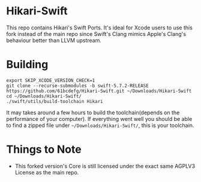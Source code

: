 # Hikari-Swift
This repo contains Hikari's Swift Ports. It's ideal for Xcode users to use this fork instead of the main repo since Swift's Clang mimics Apple's Clang's behaviour better than LLVM upstream.
# Building
```
export SKIP_XCODE_VERSION_CHECK=1
git clone --recurse-submodules -b swift-5.7.2-RELEASE https://github.com/61bcdefg/Hikari-Swift.git ~/Downloads/Hikari-Swift
cd ~/Downloads/Hikari-Swift/
./swift/utils/build-toolchain Hikari
```
It may takes around a few hours to build the toolchain(depends on the performance of your computer). If everything went well you should be able to find a zipped file under ``~/Downloads/Hikari-Swift/``, this is your toolchain. 

# Things to Note
- This forked version's Core is still licensed under the exact same AGPLV3 License as the main repo.
